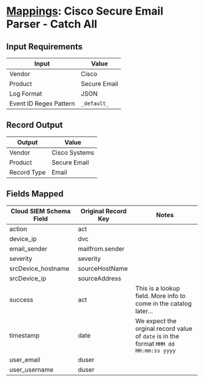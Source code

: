 # [Mappings](README.md): Cisco Secure Email Parser - Catch All

## Input Requirements

|Input|Value|
|-----|-----|
|Vendor|Cisco|
|Product|Secure Email|
|Log Format|JSON|
|Event ID Regex Pattern|`_default_`|

## Record Output

|Output|Value|
|------|-----|
|Vendor|Cisco Systems|
|Product|Secure Email|
|Record Type|Email|

## Fields Mapped

|Cloud SIEM Schema Field|Original Record Key|Notes|
|-----------------------|-------------------|-----|
|action|act||
|device_ip|dvc||
|email_sender|mailfrom.sender||
|severity|severity||
|srcDevice_hostname|sourceHostName||
|srcDevice_ip|sourceAddress||
|success|act|This is a lookup field. More info to come in the catalog later...|
|timestamp|date|We expect the orginal record value of `date` is in the format `MMM dd HH:mm:ss yyyy`|
|user_email|duser||
|user_username|duser||

